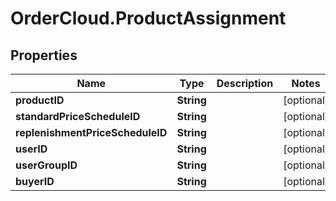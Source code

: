 # OrderCloud.ProductAssignment

## Properties
Name | Type | Description | Notes
------------ | ------------- | ------------- | -------------
**productID** | **String** |  | [optional] 
**standardPriceScheduleID** | **String** |  | [optional] 
**replenishmentPriceScheduleID** | **String** |  | [optional] 
**userID** | **String** |  | [optional] 
**userGroupID** | **String** |  | [optional] 
**buyerID** | **String** |  | [optional] 


